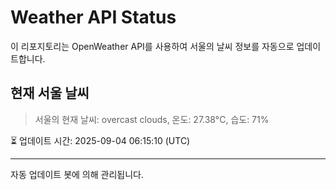 
# Weather API Status

이 리포지토리는 OpenWeather API를 사용하여 서울의 날씨 정보를 자동으로 업데이트합니다.

## 현재 서울 날씨
> 서울의 현재 날씨: overcast clouds, 온도: 27.38°C, 습도: 71%

⏳ 업데이트 시간: 2025-09-04 06:15:10 (UTC)

---
자동 업데이트 봇에 의해 관리됩니다.
